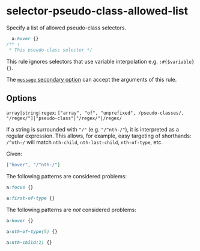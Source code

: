# selector-pseudo-class-allowed-list  
  
Specify a list of allowed pseudo-class selectors.  
  
<!-- prettier-ignore -->  
```css  
  a:hover {}  
/** ↑  
 * This pseudo-class selector */  
```  
  
This rule ignores selectors that use variable interpolation e.g. `:#{$variable} {}`.  
  
The [`message` secondary option](../../../docs/user-guide/configure.md#message) can accept the arguments of this rule.  
  
## Options  
  
`array|string|regex`: `["array", "of", "unprefixed", /pseudo-classes/, "/regex/"]|"pseudo-class"|"/regex/"|/regex/`  
  
If a string is surrounded with `"/"` (e.g. `"/^nth-/"`), it is interpreted as a regular expression. This allows, for example, easy targeting of shorthands: `/^nth-/` will match `nth-child`, `nth-last-child`, `nth-of-type`, etc.  
  
Given:  
  
```json  
["hover", "/^nth-/"]  
```  
  
The following patterns are considered problems:  
  
<!-- prettier-ignore -->  
```css  
a:focus {}  
```  
  
<!-- prettier-ignore -->  
```css  
a:first-of-type {}  
```  
  
The following patterns are _not_ considered problems:  
  
<!-- prettier-ignore -->  
```css  
a:hover {}  
```  
  
<!-- prettier-ignore -->  
```css  
a:nth-of-type(5) {}  
```  
  
<!-- prettier-ignore -->  
```css  
a:nth-child(2) {}  
```  
